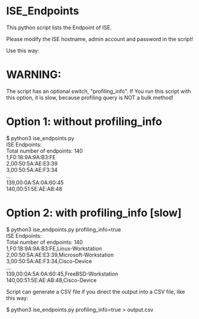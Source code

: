 # ISE_Endpoints

This python script lists the Endpoint of ISE. 

Please modify the ISE hostname, admin account and password in the script!

Use this way:

# WARNING:
The script has an optional switch, "profiling_info". If You run this script with this option, it is slow, because profiling query is NOT a bulk method! 
 

# Option 1: without profiling_info 

$ python3 ise_endpoints.py  
ISE Endpoints:  
Total number of endpoints: 140  
1,F0:18:9A:9A:B3:FE    
2,00:50:5A:AE:E3:39    
3,00:50:5A:AE:F3:34   
...  
139,00:0A:5A:0A:60:45   
140,00:51:5E:AE:AB:48   
  

# Option 2: with profiling_info [slow] 
  
$ python3 ise_endpoints.py profiling_info=true  
ISE Endpoints:  
Total number of endpoints: 140  
1,F0:18:9A:9A:B3:FE,Linux-Workstation  
2,00:50:5A:AE:E3:39,Microsoft-Workstation  
3,00:50:5A:AE:F3:34,Cisco-Device  
...  
139,00:0A:5A:0A:60:45,FreeBSD-Workstation  
140,00:51:5E:AE:AB:48,Cisco-Device  


Script can generate a CSV file if you direct the output into a CSV file, like this way:

$ python3 ise_endpoints.py profiling_info=true > output.csv

